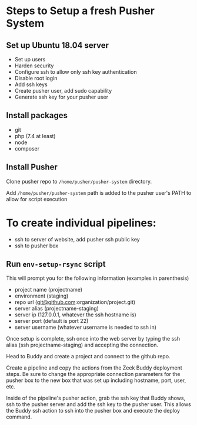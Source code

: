 # Steps to Setup a fresh Pusher System

## Set up Ubuntu 18.04 server
* Set up users
* Harden security
* Configure ssh to allow only ssh key authentication
* Disable root login
* Add ssh keys
* Create pusher user, add sudo capability
* Generate ssh key for your pusher user

## Install packages
* git
* php (7.4 at least)
* node
* composer

## Install Pusher
Clone pusher repo to `/home/pusher/pusher-system` directory.

Add `/home/pusher/pusher-system` path is added to the pusher user's PATH to allow for script execution

# To create individual pipelines:
* ssh to server of website, add pusher ssh public key
* ssh to pusher box

## Run `env-setup-rsync` script
This will prompt you for the following information (examples in parenthesis)

* project name (projectname)
* environment (staging)
* repo url (git@github.com:organization/project.git)
* server alias (projectname-staging)
* server ip (127.0.0.1, whatever the ssh hostname is)
* server port (default is port 22)
* server username (whatever username is needed to ssh in)

Once setup is complete, ssh once into the web server by typing the ssh alias (ssh projectname-staging) and accepting the connection.

Head to Buddy and create a project and connect to the github repo.

Create a pipeline and copy the actions from the Zeek Buddy deployment steps. Be sure to change the appropriate connection parameters for the pusher box to the new box that was set up including hostname, port, user, etc. 

Inside of the pipeline's pusher action, grab the ssh key that Buddy shows, ssh to the pusher server and add the ssh key to the pusher user. This allows the Buddy ssh action to ssh into the pusher box and execute the deploy command.

